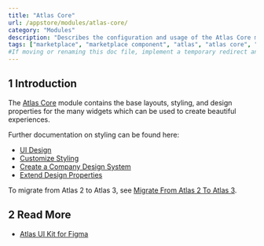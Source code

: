 ```yaml
---
title: "Atlas Core"
url: /appstore/modules/atlas-core/
category: "Modules"
description: "Describes the configuration and usage of the Atlas Core module, which is available in the Mendix Marketplace."
tags: ["marketplace", "marketplace component", "atlas", "atlas core", "styling", "design"]
#If moving or renaming this doc file, implement a temporary redirect and let the respective team know they should update the URL in the product. See Mapping to Products for more details. 
---
```


## 1 Introduction

The [Atlas Core](https://marketplace.mendix.com/link/component/117187) module contains the base layouts, styling, and design properties for the many widgets which can be used to create beautiful experiences.

Further documentation on styling can be found here:

* [UI Design](/howto/front-end/atlas-ui/)
* [Customize Styling](/howto/front-end/customize-styling-new/)
* [Create a Company Design System](/howto/front-end/create-a-company-design-system/)
* [Extend Design Properties](/howto/front-end/extend-design-properties/)

To migrate from Atlas 2 to Atlas 3, see [Migrate From Atlas 2 To Atlas 3](/refguide9/moving-from-atlas-2-to-3/).

## 2 Read More

* [Atlas UI Kit for Figma](/howto/front-end/figma-ui-kit/)
